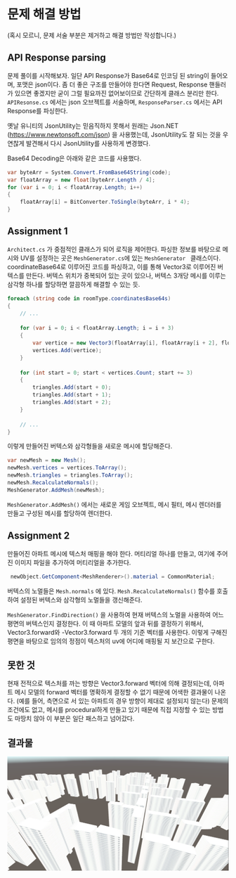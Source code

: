 # 문제 해결 방법

(혹시 모르니, 문제 서술 부분은 제거하고 해결 방법만 작성합니다.)

## API Response parsing

문제 풀이를 시작해보자. 일단 API Response가 Base64로 인코딩 된 string이 들어오며, 포맷은 json이다. 좀 더 좋은 구조를 만들어야 한다면 Request, Response 핸들러가 있으면 좋겠지만 굳이 그럴 필요까진 없어보이므로 간단하게 클래스 분리만 한다. `APIResonse.cs` 에서는 json 오브젝트를 서술하며, `ResponseParser.cs` 에서는 API Response를 파싱한다.

옛날 유니티의 JsonUtility는 믿음직하지 못해서 원래는 Json.NET (https://www.newtonsoft.com/json) 을 사용했는데, JsonUtility도 잘 되는 것을 우연찮게 발견해서 다시 JsonUtility를 사용하게 변경했다. 

Base64 Decoding은 아래와 같은 코드를 사용했다.
```C#
var byteArr = System.Convert.FromBase64String(code);
var floatArray = new float[byteArr.Length / 4];
for (var i = 0; i < floatArray.Length; i++)
{
    floatArray[i] = BitConverter.ToSingle(byteArr, i * 4);
}
````

## Assignment 1
`Architect.cs` 가 중점적인 클래스가 되어 로직을 제어한다. 파싱한 정보를 바탕으로 메시와 UV를 설정하는 곳은 `MeshGenerator.cs`에 있는 `MeshGenerator ` 클래스이다. coordinateBase64로 이루어진 코드를 파싱하고, 이를 통해 Vector3로 이루어진 버텍스를 만든다. 버텍스 위치가 중복되어 있는 곳이 있으나, 버텍스 3개당 메시를 이루는 삼각형 하나를 할당하면 깔끔하게 해결할 수 있는 듯.

```C#
foreach (string code in roomType.coordinatesBase64s)
{
    // ...

    for (var i = 0; i < floatArray.Length; i = i + 3)
    {
        var vertice = new Vector3(floatArray[i], floatArray[i + 2], floatArray[i + 1]);
        vertices.Add(vertice);
    }

    for (int start = 0; start < vertices.Count; start += 3)
    {
        triangles.Add(start + 0);
        triangles.Add(start + 1);
        triangles.Add(start + 2);
    }
    
    // ...
}
```
이렇게 만들어진 버텍스와 삼각형들을 새로운 메시에 할당해준다.
```C#
var newMesh = new Mesh();
newMesh.vertices = vertices.ToArray();
newMesh.triangles = triangles.ToArray();
newMesh.RecalculateNormals();
MeshGenerator.AddMesh(newMesh);
```

`MeshGenerator.AddMesh()` 에서는 새로운 게임 오브젝트, 메시 필터, 메시 렌더러를 만들고 구성된 메시를 할당하여 렌더한다.



## Assignment 2
만들어진 아파트 메시에 텍스처 매핑을 해야 한다. 머티리얼 하나를 만들고, 여기에 주어진 이미지 파일을 추가하여 머티리얼을 추가한다.
```C#
 newObject.GetComponent<MeshRenderer>().material = CommonMaterial;
```

버텍스의 노멀들은 `Mesh.normals` 에 있다. `Mesh.RecalculateNormals()` 함수를 호출하여 설정된 버텍스와 삼각형의 노멀들을 갱신해준다. 

`MeshGenerator.FindDirection()` 을 사용하여 현재 버텍스의 노멀을 사용하여 어느 평면의 버텍스인지 결정한다. 이 때 아파트 모델의 앞과 뒤를 결정하기 위해서, Vector3.forward와 -Vector3.forward 두 개의 기준 벡터를 사용한다. 이렇게 구해진 평면을 바탕으로 임의의 정점이 텍스처의 uv에 어디에 매핑될 지 보간으로 구한다. 


## 못한 것
현재 전적으로 텍스처를 까는 방향은 Vector3.forward 벡터에 의해 결정되는데, 아파트 메시 모델의 forward 벡터를 명확하게 결정할 수 없기 때문에 어색한 결과물이 나온다. (예를 들어, 측면으로 서 있는 아파트의 경우 방향이 제대로 설정되지 않는다) 문제의 조건에도 없고, 메시를 procedural하게 만들고 있기 때문에 직접 지정할 수 있는 방법도 마땅치 않아 이 부분은 일단 패스하고 넘어갔다.

## 결과물

![image](results.png)
